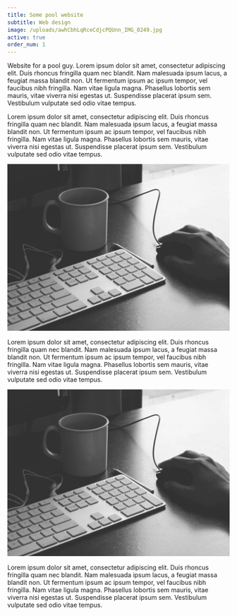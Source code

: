 ```yaml
---
title: Some pool website
subtitle: Web design
image: /uploads/awhCbhLqRceCdjcPQUnn_IMG_0249.jpg
active: true
order_num: 1
---
```


Website for a pool guy. Lorem ipsum dolor sit amet, consectetur adipiscing elit. Duis rhoncus fringilla quam nec blandit. Nam malesuada ipsum lacus, a feugiat massa blandit non. Ut fermentum ipsum ac ipsum tempor, vel faucibus nibh fringilla. Nam vitae ligula magna. Phasellus lobortis sem mauris, vitae viverra nisi egestas ut. Suspendisse placerat ipsum sem. Vestibulum vulputate sed odio vitae tempus.

Lorem ipsum dolor sit amet, consectetur adipiscing elit. Duis rhoncus fringilla quam nec blandit. Nam malesuada ipsum lacus, a feugiat massa blandit non. Ut fermentum ipsum ac ipsum tempor, vel faucibus nibh fringilla. Nam vitae ligula magna. Phasellus lobortis sem mauris, vitae viverra nisi egestas ut. Suspendisse placerat ipsum sem. Vestibulum vulputate sed odio vitae tempus.

![image](/uploads/awhCbhLqRceCdjcPQUnn_IMG_0249.jpg)

Lorem ipsum dolor sit amet, consectetur adipiscing elit. Duis rhoncus fringilla quam nec blandit. Nam malesuada ipsum lacus, a feugiat massa blandit non. Ut fermentum ipsum ac ipsum tempor, vel faucibus nibh fringilla. Nam vitae ligula magna. Phasellus lobortis sem mauris, vitae viverra nisi egestas ut. Suspendisse placerat ipsum sem. Vestibulum vulputate sed odio vitae tempus.

![image](/uploads/awhCbhLqRceCdjcPQUnn_IMG_0249.jpg)

Lorem ipsum dolor sit amet, consectetur adipiscing elit. Duis rhoncus fringilla quam nec blandit. Nam malesuada ipsum lacus, a feugiat massa blandit non. Ut fermentum ipsum ac ipsum tempor, vel faucibus nibh fringilla. Nam vitae ligula magna. Phasellus lobortis sem mauris, vitae viverra nisi egestas ut. Suspendisse placerat ipsum sem. Vestibulum vulputate sed odio vitae tempus.
